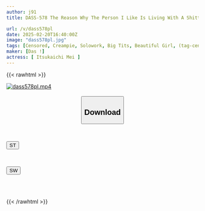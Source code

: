```yaml
---
author: j91
title: DASS-578 The Reason Why The Person I Like Is Living With A Shitty Host Is Because I'm Being Deceived, Right? I'll Teach You What True Happiness Is By Filling Your Pussy With Raw Cum And Cumming Inside You! A Delusional, Disgusting Pig's Vaginal Contamination Rape Mei Itsukaichi

url: /v/dass578pl
date: 2025-02-20T16:40:00Z
image: "dass578pl.jpg"
tags: [Censored, Creampie, Solowork, Big Tits, Beautiful Girl, (tag-censored), Conceived	]
maker: [Das !]
actress: [ Itsukaichi Mei ]
---
```



{{< rawhtml >}}

<div class="video" data-videoid="YGmq39xy9BCvA8Y">
    <a href="javascript:;">
        <img src="/v/dass578pl/dass578pl.jpg" width="WIDTH" height="HEIGHT" alt="dass578pl.mp4" loading="lazy">
    </a>
</div>

<script type="text/javascript" src="https://j91.asia/asset/on-demand-st.js"></script>

<br>
  <link rel="stylesheet" href="https://j91.asia/asset/bs5.css">
  
  <center>
  <button class="btn btn-primary" type="button" data-bs-toggle="collapse" data-bs-target=".multi-collapse" aria-expanded="false" aria-controls="multiCollapseExample1 multiCollapseExample2"><h2>Download</h2></button></center>
</p>
<div class="row">
  <div class="col">
    <div class="collapse multi-collapse" id="multiCollapseExample1">
      <div class="card card-body">
	      	      <br>
<div class="buttons">  
<p><a href="/v/dass578pl/st.html" target="_blank"><button class="btn-hover color-3"><i class="fa fa-download"></i> ST</button></a></p></div>
    </div>
  </div>
</div>
  <div class="col">
    <div class="collapse multi-collapse" id="multiCollapseExample2">
      <div class="card card-body">
	      <br>
<div class="buttons">
<p><a href="/v/dass578pl/sw.html" target="_blank"><button class="btn-hover color-2"><i class="fa fa-download"></i> SW</button></a></p></div>
<br><br>
      </div>
    </div>
  </div>
</div>

{{< /rawhtml >}}